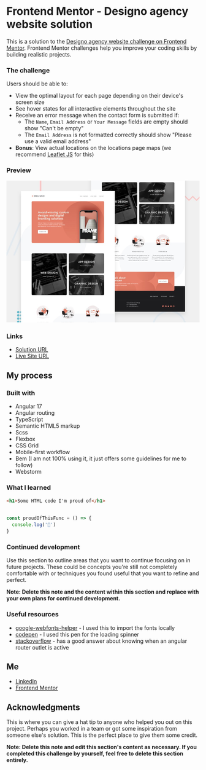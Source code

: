 # Frontend Mentor - Designo agency website solution

This is a solution to the [Designo agency website challenge on Frontend Mentor](https://www.frontendmentor.io/challenges/designo-multipage-website-G48K6rfUT). Frontend Mentor challenges help you improve your coding skills by building realistic projects. 


### The challenge

Users should be able to:

- View the optimal layout for each page depending on their device's screen size
- See hover states for all interactive elements throughout the site
- Receive an error message when the contact form is submitted if:
  - The `Name`, `Email Address` or `Your Message` fields are empty should show "Can't be empty"
  - The `Email Address` is not formatted correctly should show "Please use a valid email address"
- **Bonus**: View actual locations on the locations page maps (we recommend [Leaflet JS](https://leafletjs.com/) for this)

### Preview

![Design preview for the Designo agency website coding challenge](src/assets/images/preview.jpg)

### Links

-  [Solution URL](https://www.frontendmentor.io/solutions/planetsfactsite-using-angular-17-gOP497seth)
-  [Live Site URL](https://designo-flame.vercel.app)

## My process

### Built with

- Angular 17
- Angular routing
- TypeScript
- Semantic HTML5 markup
- Scss
- Flexbox
- CSS Grid
- Mobile-first workflow
- Bem (I am not 100% using it, it just offers some guidelines for me to follow)
- Webstorm


### What I learned



```html
<h1>Some HTML code I'm proud of</h1>
```
```css

```
```js
const proudOfThisFunc = () => {
  console.log('🎉')
}
```



### Continued development

Use this section to outline areas that you want to continue focusing on in future projects. These could be concepts you're still not completely comfortable with or techniques you found useful that you want to refine and perfect.

**Note: Delete this note and the content within this section and replace with your own plans for continued development.**

### Useful resources

- [google-webfonts-helper](https://gwfh.mranftl.com/fonts) - I used this  to import the fonts locally
- [codepen](https://codepen.io/imathis/pen/ZYEWrw) - I used this pen for the loading spinner
- [stackoverflow](https://stackoverflow.com/questions/47716255/check-if-router-outlet-is-in-use) - has a good answer about knowing when an angular router outlet is active
## Me

- [LinkedIn](https://www.linkedin.com/in/amrabelgawad/)
- [Frontend Mentor](https://www.frontendmentor.io/profile/AmrAbdelgwaad)


## Acknowledgments

This is where you can give a hat tip to anyone who helped you out on this project. Perhaps you worked in a team or got some inspiration from someone else's solution. This is the perfect place to give them some credit.

**Note: Delete this note and edit this section's content as necessary. If you completed this challenge by yourself, feel free to delete this section entirely.**

